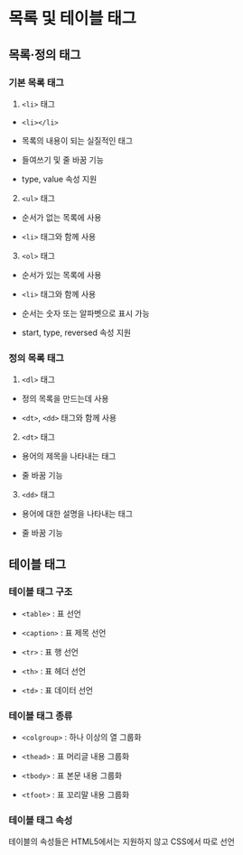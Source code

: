 # 목록 및 테이블 태그

## 목록·정의 태그

### 기본 목록 태그

1. `<li>` 태그

- `<li></li>`

- 목록의 내용이 되는 실질적인 태그
- 들여쓰기 및 줄 바꿈 기능
- type, value 속성 지원

2. `<ul>` 태그

- 순서가 없는 목록에 사용

- `<li>` 태그와 함께 사용

3. `<ol>` 태그

- 순서가 있는 목록에 사용

- `<li>` 태그와 함께 사용
- 순서는 숫자 또는 알파벳으로 표시 가능
- start, type, reversed 속성 지원

### 정의 목록 태그

1. `<dl>` 태그

- 정의 목록을 만드는데 사용

- `<dt>`, `<dd>` 태그와 함께 사용

2. `<dt>` 태그

- 용어의 제목을 나타내는 태그

- 줄 바꿈 기능

3. `<dd>` 태그

- 용어에 대한 설명을 나타내는 태그

- 줄 바꿈 기능

## 테이블 태그

### 테이블 태그 구조

- `<table>` : 표 선언

- `<caption>` : 표 제목 선언
- `<tr>` : 표 행 선언
- `<th>` : 표 헤더 선언
- `<td>` : 표 데이터 선언

### 테이블 태그 종류

- `<colgroup>` : 하나 이상의 열 그룹화

- `<thead>` : 표 머리글 내용 그룹화
- `<tbody>` : 표 본문 내용 그룹화
- `<tfoot>` : 표 꼬리말 내용 그룹화

### 테이블 태그 속성

테이블의 속성들은 HTML5에서는 지원하지 않고 CSS에서 따로 선언